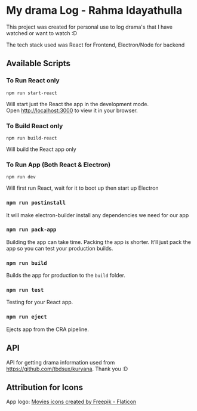 # My drama Log - Rahma Idayathulla

This project was created for personal use to log drama's that I have watched or want to watch :D

The tech stack used was React for Frontend, Electron/Node for backend 

## Available Scripts

### To Run React only

```
npm run start-react
```

Will start just the React the app in the development mode.\
Open [http://localhost:3000](http://localhost:3000) to view it in your browser.

### To Build React only

```
npm run build-react
```

Will build the React app only

### To Run App (Both React & Electron)

```
npm run dev
```

Will first run React, wait for it to boot up then start up Electron 

### `npm run postinstall`

It will make electron-builder install any dependencies we need for our app

### `npm run pack-app`

Building the app can take time. Packing the app is shorter. It’ll just pack the app so you can test your production builds.

### `npm run build`

Builds the app for production to the `build` folder.

### `npm run test`

Testing for your React app.

### `npm run eject`

Ejects app from the CRA pipeline.


## API 

API for getting drama information used from https://github.com/tbdsux/kuryana. Thank you :D


## Attribution for Icons

App logo: <a href="https://www.flaticon.com/free-icons/movies" title="movies icons">Movies icons created by Freepik - Flaticon</a>